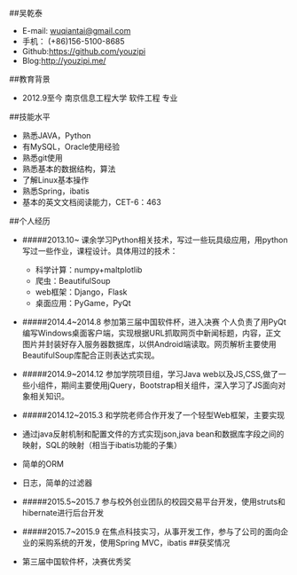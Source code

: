 
##吴乾泰

- E-mail: 	wuqiantai@gmail.com
- 手机：	(+86)156-5100-8685	
- Github:https://github.com/youzipi
- Blog:http://youzipi.me/


##教育背景
- 2012.9至今
南京信息工程大学 软件工程 专业 

##技能水平
- 熟悉JAVA，Python
- 有MySQL，Oracle使用经验
- 熟悉git使用
- 熟悉基本的数据结构，算法
- 了解Linux基本操作
- 熟悉Spring，ibatis
- 基本的英文文档阅读能力，CET-6：463

##个人经历
- #####2013.10~
课余学习Python相关技术，写过一些玩具级应用，用python写过一些作业，课程设计。具体用过的技术：
	- 科学计算：numpy+maltplotlib
	- 爬虫：BeautifulSoup
	- web框架：Django，Flask
	- 桌面应用：PyGame，PyQt


- #####2014.4~2014.8
参加第三届中国软件杯，进入决赛
个人负责了用PyQt编写Windows桌面客户端，实现根据URL抓取网页中新闻标题，内容，正文图片并封装好存入服务器数据库，以供Android端读取。网页解析主要使用BeautifulSoup库配合正则表达式实现。

- #####2014.9~2014.12
参加学院项目组，学习Java web以及JS,CSS,做了一些小组件，期间主要使用jQuery，Bootstrap相关组件，深入学习了JS面向对象相关知识。

- #####2014.12~2015.3
和学院老师合作开发了一个轻型Web框架，主要实现
 - 通过java反射机制和配置文件的方式实现json,java bean和数据库字段之间的映射，SQL的映射（相当于ibatis功能的子集）
 - 简单的ORM
 - 日志，简单的过滤器


- #####2015.5~2015.7
参与校外创业团队的校园交易平台开发，使用struts和hibernate进行后台开发

- #####2015.7~2015.9
在焦点科技实习，从事开发工作，参与了公司的面向企业的采购系统的开发，使用Spring MVC，ibatis
##获奖情况	
- 第三届中国软件杯，决赛优秀奖
